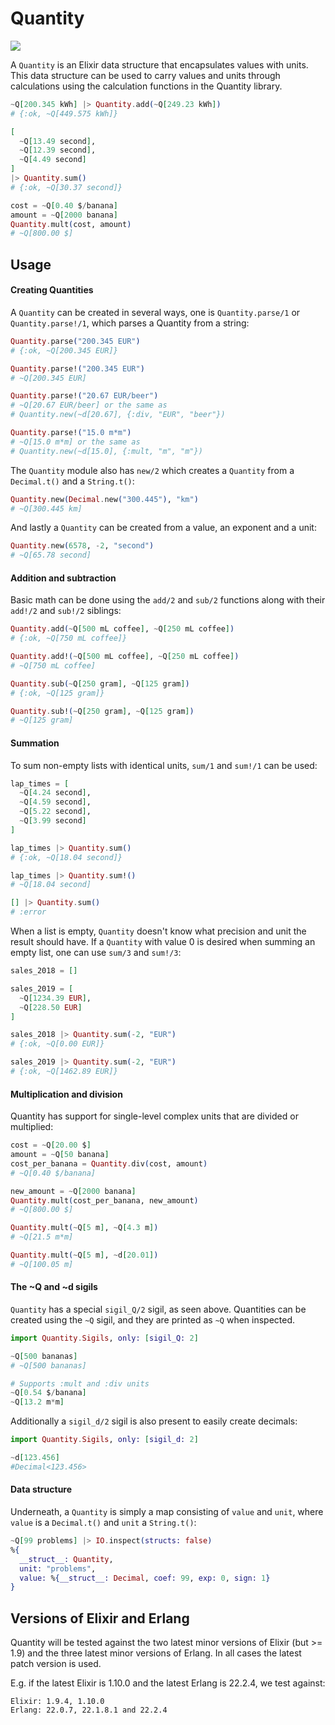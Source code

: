 # Quantity

![](https://github.com/wise-home/quantity/workflows/CI/badge.svg)

A `Quantity` is an Elixir data structure that encapsulates values with units. This data structure can be used to carry values and units through calculations using the calculation functions in the Quantity library.

```elixir
~Q[200.345 kWh] |> Quantity.add(~Q[249.23 kWh])
# {:ok, ~Q[449.575 kWh]}

[
  ~Q[13.49 second],
  ~Q[12.39 second],
  ~Q[4.49 second]
]
|> Quantity.sum()
# {:ok, ~Q[30.37 second]}

cost = ~Q[0.40 $/banana]
amount = ~Q[2000 banana]
Quantity.mult(cost, amount)
# ~Q[800.00 $]
```

## Usage

#### Creating Quantities

A `Quantity` can be created in several ways, one is `Quantity.parse/1` or `Quantity.parse!/1`, which parses a Quantity from a string:

```elixir
Quantity.parse("200.345 EUR")
# {:ok, ~Q[200.345 EUR]}

Quantity.parse!("200.345 EUR")
# ~Q[200.345 EUR]

Quantity.parse!("20.67 EUR/beer")
# ~Q[20.67 EUR/beer] or the same as
# Quantity.new(~d[20.67], {:div, "EUR", "beer"})

Quantity.parse!("15.0 m*m")
# ~Q[15.0 m*m] or the same as
# Quantity.new(~d[15.0], {:mult, "m", "m"})
```

The `Quantity` module also has `new/2` which creates a `Quantity` from a `Decimal.t()` and a `String.t()`:

```elixir
Quantity.new(Decimal.new("300.445"), "km")
# ~Q[300.445 km]
```

And lastly a `Quantity` can be created from a value, an exponent and a unit:

```elixir
Quantity.new(6578, -2, "second")
# ~Q[65.78 second]
```

#### Addition and subtraction

Basic math can be done using the `add/2` and `sub/2` functions along with their `add!/2` and `sub!/2` siblings:

```elixir
Quantity.add(~Q[500 mL coffee], ~Q[250 mL coffee])
# {:ok, ~Q[750 mL coffee]}

Quantity.add!(~Q[500 mL coffee], ~Q[250 mL coffee])
# ~Q[750 mL coffee]

Quantity.sub(~Q[250 gram], ~Q[125 gram])
# {:ok, ~Q[125 gram]}

Quantity.sub!(~Q[250 gram], ~Q[125 gram])
# ~Q[125 gram]
```

#### Summation

To sum non-empty lists with identical units, `sum/1` and `sum!/1` can be used:

```elixir
lap_times = [
  ~Q[4.24 second],
  ~Q[4.59 second],
  ~Q[5.22 second],
  ~Q[3.99 second]
]

lap_times |> Quantity.sum()
# {:ok, ~Q[18.04 second]}

lap_times |> Quantity.sum!()
# ~Q[18.04 second]

[] |> Quantity.sum()
# :error
```

When a list is empty, `Quantity` doesn't know what precision and unit the result should have. If a `Quantity` with value 0 is desired when summing an empty list, one can use `sum/3` and `sum!/3`:

```elixir
sales_2018 = []

sales_2019 = [
  ~Q[1234.39 EUR],
  ~Q[228.50 EUR]
]

sales_2018 |> Quantity.sum(-2, "EUR")
# {:ok, ~Q[0.00 EUR]}

sales_2019 |> Quantity.sum(-2, "EUR")
# {:ok, ~Q[1462.89 EUR]}
```

#### Multiplication and division

Quantity has support for single-level complex units that are divided or multiplied:

```elixir
cost = ~Q[20.00 $]
amount = ~Q[50 banana]
cost_per_banana = Quantity.div(cost, amount)
# ~Q[0.40 $/banana]

new_amount = ~Q[2000 banana]
Quantity.mult(cost_per_banana, new_amount)
# ~Q[800.00 $]

Quantity.mult(~Q[5 m], ~Q[4.3 m])
# ~Q[21.5 m*m]

Quantity.mult(~Q[5 m], ~d[20.01])
# ~Q[100.05 m]
```

#### The ~Q and ~d sigils

`Quantity` has a special `sigil_Q/2` sigil, as seen above. Quantities can be created using the `~Q` sigil, and they are printed as `~Q` when inspected.

```elixir
import Quantity.Sigils, only: [sigil_Q: 2]

~Q[500 bananas]
# ~Q[500 bananas]

# Supports :mult and :div units
~Q[0.54 $/banana]
~Q[13.2 m*m]

```

Additionally a `sigil_d/2` sigil is also present to easily create decimals:

```elixir
import Quantity.Sigils, only: [sigil_d: 2]

~d[123.456]
#Decimal<123.456>
```

#### Data structure

Underneath, a `Quantity` is simply a map consisting of `value` and `unit`, where `value` is a `Decimal.t()` and `unit` a `String.t()`:

```elixir
~Q[99 problems] |> IO.inspect(structs: false)
%{
  __struct__: Quantity,
  unit: "problems",
  value: %{__struct__: Decimal, coef: 99, exp: 0, sign: 1}
}
```


## Versions of Elixir and Erlang

Quantity will be tested against the two latest minor versions of Elixir (but >= 1.9) and the three latest minor versions of Erlang. In all cases the latest patch version is used.

E.g. if the latest Elixir is 1.10.0 and the latest Erlang is 22.2.4, we test against:

    Elixir: 1.9.4, 1.10.0
    Erlang: 22.0.7, 22.1.8.1 and 22.2.4
